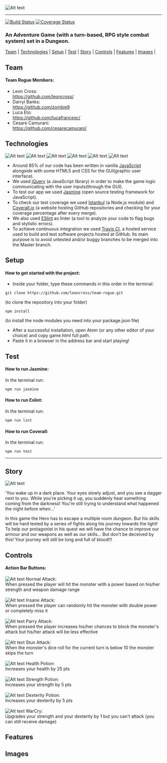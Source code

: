 ![Alt text](/static/images/dh-logo.png?raw=true "dungeon logo")

<hr>

[![Build Status](https://travis-ci.com/leoncross/team-rogue.svg?branch=master)](https://travis-ci.com/leoncross/team-rogue)
[![Coverage Status](https://coveralls.io/repos/github/leoncross/team-rogue/badge.svg?branch=master)](https://coveralls.io/github/leoncross/team-rogue?branch=master)


 ### An Adventure Game (with a turn-based, RPG style combat system) set in a Dungeon.

[Team](#team) | [Technologies](#technologies) | [Setup](#setup) | [Test](#test) | [Story](#story) | [Controls](#controls) | [Features](#features) | [Images](#images) |


## Team
#### Team Rogue Members:

* Leon Cross:       <br><a href="https://github.com/leoncross/">https://github.com/leoncross/</a>
* Darryl Banks:     <br><a href="https://github.com/zombie9">https://github.com/zombie9</a>
* Luca Eto:         <br><a href="https://github.com/lucafrancesc/">https://github.com/lucafrancesc/</a>
* Cesare Camurani:  <br><a href="https://github.com/cesarecamurani/">https://github.com/cesarecamurani/</a>

## Technologies

![Alt text](/static/images/js.png?raw=true "js")
![Alt text](/static/images/jquery.png?raw=true "js")
![Alt text](/static/images/jasmine.png?raw=true "js")
![Alt text](/static/images/istanbul.png?raw=true "js")
![Alt text](/static/images/eslint.png?raw=true "js")
![Alt text](/static/images/travis.png?raw=true "js")

* Around 85% of our code has been written in vanilla <a href="https://www.javascript.com/">JavaScript</a> alongside with some HTML5 and CSS for the GUI(graphic user interface).
* We used <a href="https://jquery.com/">jQuery</a> (a JavaScript library) in order to make the game logic communicating with the user inputs(through the GUI).
* To test our app we used <a href="https://jasmine.github.io/">Jasmine</a> (open source testing framework for JavaScript).
* To check our test coverage we used <a href="https://istanbul.js.org/">Istanbul</a> (a Node.js module) and <a href="https://coveralls.io/">Coverall.io</a> (a website hosting GitHub repositories and checking for your coverage percentage after every merge).
* We also used <a href="https://eslint.org/">ESlint</a> as linter (a tool to analyze your code to flag bugs and stylistic errors).
* To achieve continuous integration we used <a href="https://travis-ci.org/">Travis CI</a>, a hosted service used to build and test software projects hosted at GitHub. Its main purpose is to avoid untested and/or buggy branches to be merged into the Master branch.

## Setup
#### How to get started with the project:

* Inside your folder, type these commands in this order in the terminal:

```
git clone https://github.com/leoncross/team-rogue.git
```
(to clone the repository into your folder)
```
npm install
```
(to install the node modules you need into your package.json file) <br>

* After a successful installation, open Atom (or any other editor of your choice) and copy game.html full path.
* Paste it in a browser in the address bar and start playing!


## Test
#### How to run Jasmine:
In the terminal run:
```
npm run jasmine
```

#### How to run Eslint:
In the terminal run:
```
npm run lint
```

#### How to run Coverall:
In the terminal run:
```
npm run test
```

<hr>

## Story

![Alt text](/static/images/hero.png?raw=true "hero")

'You wake up in a dark place. Your eyes slowly adjust, and you see a dagger next to you. While you're picking it up,
you suddenly hear something coming from the darkness! You're still trying to understand what happened the night before when...'

In this game the Hero has to escape a multiple room dungeon. But his skills will be hard tested by a series of fights along his journey towards the light!
To help our protagonist in his quest we will have the chance to improve our armour and our weapons as well as our skills...
But don't be deceived by this! Your journey will still be long and full of blood!!!

## Controls
#### Action Bar Buttons:

![Alt text](/static/images/icon-attack-color.png?raw=true "icon-attack-color") Normal Attack: <br> When pressed the player will hit the monster with a power based on his/her strength and weapon damage range <br><br>
![Alt text](/static/images/insane-attack-color.png?raw=true "icon-attack-color")  Insane Attack: <br> When pressed the player can randomly hit the monster with double power or completely miss it <br><br>
![Alt text](/static/images/parry-attack-color.png?raw=true "icon-attack-color")  Parry Attack: <br> When pressed the player increases his/her chances to block the monster's attack but his/her attack will be less effective  <br><br>
![Alt text](/static/images/stun-attack-color.png?raw=true "icon-attack-color")  Stun Attack: <br> When the monster's dice roll for the current turn is below 10 the monster skips the turn <br><br>
![Alt text](/static/images/health-potion-color.png?raw=true "icon-attack-color")  Health Potion: <br> Increases your health by 25 pts  <br><br>
![Alt text](/static/images/dex-potion-color.png?raw=true "icon-attack-color")  Strength Potion: <br> Increases your strength by 5 pts <br><br>
![Alt text](/static/images/str-potion-color.png?raw=true "icon-attack-color")  Dexterity Potion: <br> Increases your dexterity by 5 pts <br><br>
![Alt text](/static/images/warcry-color.png?raw=true "icon-attack-color")  WarCry: <br> Upgrades your strength and your dexterity by 1 but you can't attack (you can still receive damage) <br>


## Features

## Images
